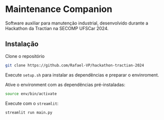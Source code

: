 # Maintenance Companion
Software auxiliar para manutenção industrial, desenvolvido durante a Hackathon da Tractian na SECOMP UFSCar 2024.

## Instalação
Clone o repositório
```bash
git clone https://github.com/Rafael-VP/hackathon-tractian-2024
```
Execute `setup.sh` para instalar as dependências e preparar o envinroment.

Ative o environment com as dependências pré-instaladas:
```bash
source env/bin/activate
```
Execute com o `streamlit`:
```bash
streamlit run main.py
```
